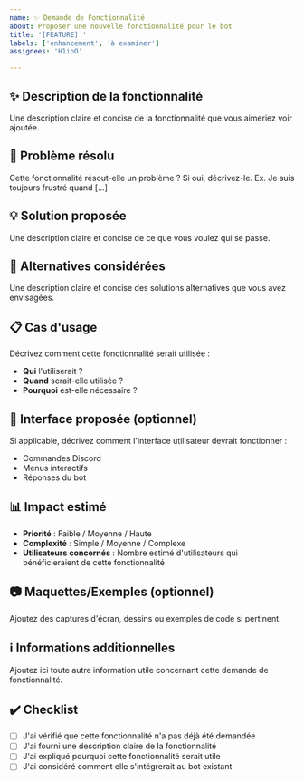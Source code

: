 ```yaml
---
name: ✨ Demande de Fonctionnalité
about: Proposer une nouvelle fonctionnalité pour le bot
title: '[FEATURE] '
labels: ['enhancement', 'à examiner']
assignees: 'H1ioO'

---
```


## ✨ Description de la fonctionnalité
Une description claire et concise de la fonctionnalité que vous aimeriez voir ajoutée.

## 🎯 Problème résolu
Cette fonctionnalité résout-elle un problème ? Si oui, décrivez-le.
Ex. Je suis toujours frustré quand [...]

## 💡 Solution proposée
Une description claire et concise de ce que vous voulez qui se passe.

## 🔄 Alternatives considérées
Une description claire et concise des solutions alternatives que vous avez envisagées.

## 📋 Cas d'usage
Décrivez comment cette fonctionnalité serait utilisée :
- **Qui** l'utiliserait ?
- **Quand** serait-elle utilisée ?
- **Pourquoi** est-elle nécessaire ?

## 🎨 Interface proposée (optionnel)
Si applicable, décrivez comment l'interface utilisateur devrait fonctionner :
- Commandes Discord
- Menus interactifs
- Réponses du bot

## 📊 Impact estimé
- **Priorité** : Faible / Moyenne / Haute
- **Complexité** : Simple / Moyenne / Complexe
- **Utilisateurs concernés** : Nombre estimé d'utilisateurs qui bénéficieraient de cette fonctionnalité

## 📷 Maquettes/Exemples (optionnel)
Ajoutez des captures d'écran, dessins ou exemples de code si pertinent.

## ℹ️ Informations additionnelles
Ajoutez ici toute autre information utile concernant cette demande de fonctionnalité.

## ✔️ Checklist
- [ ] J'ai vérifié que cette fonctionnalité n'a pas déjà été demandée
- [ ] J'ai fourni une description claire de la fonctionnalité
- [ ] J'ai expliqué pourquoi cette fonctionnalité serait utile
- [ ] J'ai considéré comment elle s'intégrerait au bot existant
